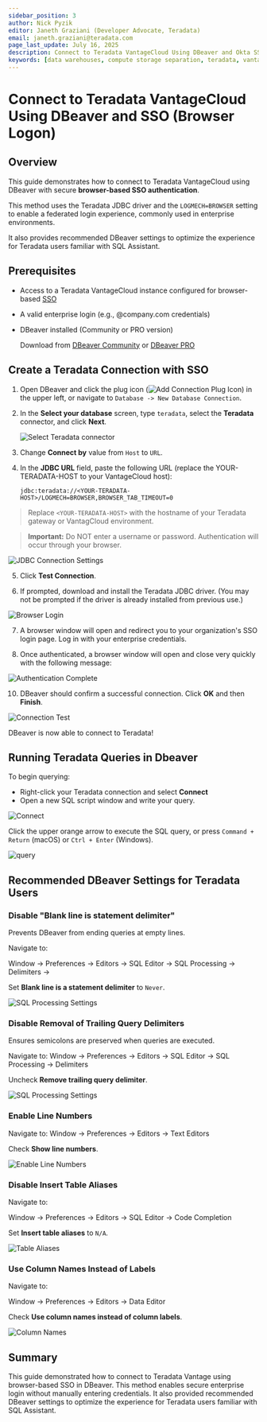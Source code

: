 ```yaml
---
sidebar_position: 3
author: Nick Pyzik
editor: Janeth Graziani (Developer Advocate, Teradata)
email: janeth.graziani@teradata.com
page_last_update: July 16, 2025
description: Connect to Teradata VantageCloud Using DBeaver and Okta SSO (Browser Logon)
keywords: [data warehouses, compute storage separation, teradata, vantagecloud, cloud data platform, object storage, business intelligence, enterprise analytics, dbeaver, dbeaver prod, sql ide, sso]
---
```


# Connect to Teradata VantageCloud Using DBeaver and SSO (Browser Logon)

## Overview

This guide demonstrates how to connect to Teradata VantageCloud using DBeaver with secure **browser-based SSO authentication**.

This method uses the Teradata JDBC driver and the `LOGMECH=BROWSER` setting to enable a federated login experience, commonly used in enterprise environments. 

It also provides recommended DBeaver settings to optimize the experience for Teradata users familiar with SQL Assistant.

## Prerequisites

* Access to a Teradata VantageCloud instance configured for browser-based [SSO](https://docs.teradata.com/r/Teradata-VantageCloud-Enterprise/Security/Single-Sign-on)

* A valid enterprise login (e.g., @company.com credentials)
* DBeaver installed (Community or PRO version)

  Download from [DBeaver Community](https://dbeaver.io/download) or [DBeaver PRO](https://dbeaver.com/download)

## Create a Teradata Connection with SSO

1. Open DBeaver and click the plug icon (![Add Connection Plug Icon](../other-integrations/images/configure-a-teradata-connection-in-dbeaver/plug-icon.png)) in the upper left, or navigate to `Database -> New Database Connection`.

2. In the **Select your database** screen, type `teradata`, select the **Teradata** connector, and click **Next**.

   ![Select Teradata connector](../other-integrations/images/configure-a-teradata-connection-in-dbeaver/select_teradata_connector_new.png)

3. Change **Connect by** value from `Host` to `URL`.

4. In the **JDBC URL** field, paste the following URL (replace the YOUR-TERADATA-HOST to your VantageCloud host):

   ```text
   jdbc:teradata://<YOUR-TERADATA-HOST>/LOGMECH=BROWSER,BROWSER_TAB_TIMEOUT=0 
   
   ```

> Replace `<YOUR-TERADATA-HOST>` with the hostname of your Teradata gateway or VantagCloud environment.

> **Important:** Do NOT enter a username or password. Authentication will occur through your browser.

 
  ![JDBC Connection Settings](../other-integrations/images/configure-a-teradata-connection-in-dbeaver/jdbc_connection_settings.png)

5. Click **Test Connection**.

6. If prompted, download and install the Teradata JDBC driver. 
(You may not be prompted if the driver is already installed from previous use.)

![Browser Login](../other-integrations/images/configure-a-teradata-connection-in-dbeaver/browser_login.png)

7. A browser window will open and redirect you to your organization's SSO login page. Log in with your enterprise credentials.

8. Once authenticated, a browser window will open
and close very quickly with the following message:

![Authentication Complete](../other-integrations/images/configure-a-teradata-connection-in-dbeaver/authentication_complete.png)

10. DBeaver should confirm a successful connection. Click **OK** and then **Finish**.

![Connection Test](../other-integrations/images/configure-a-teradata-connection-in-dbeaver/connection_test.png)

DBeaver is now able to connect to Teradata!

## Running Teradata Queries in Dbeaver

To begin querying:

- Right-click your Teradata connection and select **Connect**
- Open a new SQL script window and write your query.


![Connect](../other-integrations/images/configure-a-teradata-connection-in-dbeaver/connect.png)

Click the upper orange arrow to execute the SQL query, or press `Command + Return` (macOS) or `Ctrl + Enter` (Windows).

![query](../other-integrations/images/configure-a-teradata-connection-in-dbeaver/query.png)


## Recommended DBeaver Settings for Teradata Users

### Disable "Blank line is statement delimiter"

Prevents DBeaver from ending queries at empty lines.

Navigate to: 

Window -> Preferences -> Editors -> SQL Editor -> SQL Processing -> Delimiters -> 

Set **Blank line is a statement delimiter** to `Never`.

![SQL Processing Settings](../other-integrations/images/configure-a-teradata-connection-in-dbeaver/sql_processing.png)

### Disable Removal of Trailing Query Delimiters

Ensures semicolons are preserved when queries are executed.

Navigate to:
Window -> Preferences -> Editors -> SQL Editor -> SQL Processing -> Delimiters

Uncheck **Remove trailing query delimiter**.


![SQL Processing Settings](../other-integrations/images/configure-a-teradata-connection-in-dbeaver/sql_processing.png)

### Enable Line Numbers

Navigate to:
Window -> Preferences -> Editors -> Text Editors

Check **Show line numbers**.

![Enable Line Numbers](../other-integrations/images/configure-a-teradata-connection-in-dbeaver/sql_processing.png)


### Disable Insert Table Aliases

Navigate to:

Window -> Preferences -> Editors -> SQL Editor -> Code Completion

Set **Insert table aliases** to `N/A`.

![Table Aliases](../other-integrations/images/configure-a-teradata-connection-in-dbeaver/table_aliases.png)

### Use Column Names Instead of Labels

Navigate to:

Window -> Preferences -> Editors -> Data Editor

Check **Use column names instead of column labels**.

![Column Names](../other-integrations/images/configure-a-teradata-connection-in-dbeaver/column_names.png)

## Summary

This guide demonstrated how to connect to Teradata Vantage using browser-based SSO in DBeaver. This method enables secure enterprise login without manually entering credentials. It also provided recommended DBeaver settings to optimize the experience for Teradata users familiar with SQL Assistant.
